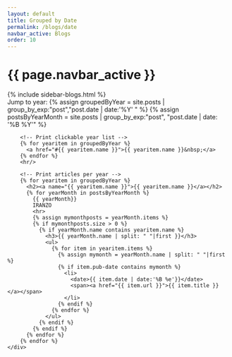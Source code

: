 ```yaml
---
layout: default
title: Grouped by Date
permalink: /blogs/date
navbar_active: Blogs
order: 10
---
```


<div class="container">
  <div class="row">
    <h1 class="page-title">{{ page.navbar_active }}</h1>
  </div>
  <div class="row">
    <div class="col-sm-12 col-md-3">
      {% include sidebar-blogs.html %}
    </div>
    <div class="col-sm-12 col-md-9 blogs">
        Jump to year:
        {% assign groupedByYear = site.posts | group_by_exp:"post","post.date | date:'%Y' " %}
        {% assign postsByYearMonth = site.posts | group_by_exp:"post", "post.date | date: '%B %Y'"  %}

        <!-- Print clickable year list -->
        {% for yearitem in groupedByYear %}
          <a href="#{{ yearitem.name }}">{{ yearitem.name }}&nbsp;</a>
        {% endfor %}
        <hr/>

        <!-- Print articles per year -->
        {% for yearitem in groupedByYear %}
          <h2><a name="{{ yearitem.name }}">{{ yearitem.name }}</a></h2>
          {% for yearMonth in postsByYearMonth %}
            {{ yearMonth}}
            IRANZO
            <hr>
            {% assign mymonthposts = yearMonth.items %}
            {% if mymonthposts.size > 0 %}
              {% if yearMonth.name contains yearitem.name %}
                <h3>{{ yearMonth.name | split: " "|first }}</h3>
                <ul>
                  {% for item in yearitem.items %}
                    {% assign mymonth = yearMonth.name | split: " "|first %}
                    {% if item.pub-date contains mymonth %}
                      <li>
                        <date>{{ item.date | date:'%B %e'}}</date>
                        <span><a href="{{ item.url }}">{{ item.title }}</a></span>
                      </li>
                    {% endif %}
                  {% endfor %}
                </ul>
              {% endif %}
            {% endif %}
          {% endfor %}
        {% endfor %}
    </div>
  </div>
</div>
